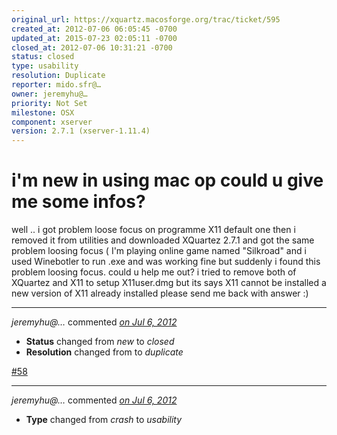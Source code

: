 ```yaml
---
original_url: https://xquartz.macosforge.org/trac/ticket/595
created_at: 2012-07-06 06:05:45 -0700
updated_at: 2015-07-23 02:05:11 -0700
closed_at: 2012-07-06 10:31:21 -0700
status: closed
type: usability
resolution: Duplicate
reporter: mido.sfr@…
owner: jeremyhu@…
priority: Not Set
milestone: OSX
component: xserver
version: 2.7.1 (xserver-1.11.4)
---
```


i'm new in using mac op could u give me some infos?
===================================================


well .. i got problem loose focus on programme X11 default one then i removed it from utilities and downloaded XQuartez 2.7.1 and got the same problem loosing focus ( I'm playing online game named "Silkroad" and i used Winebotler to run .exe and was working fine but suddenly i found this problem loosing focus. could u help me out? i tried to remove both of XQuartez and X11 to setup X11user.dmg but its says X11 cannot be installed a new version of X11 already installed please send me back with answer :)



---

*jeremyhu@…* commented *[on Jul 6, 2012](https://xquartz.macosforge.org/trac/ticket/595#comment:1 "July 6, 2012 at 10:31 AM PDT")*

-   **Status** changed from *new* to *closed*
-   **Resolution** changed from to *duplicate*

[\#⁠58](https://xquartz.macosforge.org/trac/ticket/58)



---

*jeremyhu@…* commented *[on Jul 6, 2012](https://xquartz.macosforge.org/trac/ticket/595#comment:2 "July 6, 2012 at 10:31 AM PDT")*

-   **Type** changed from *crash* to *usability*



